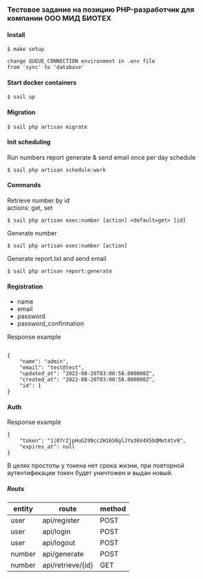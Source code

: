 ### Тестовое задание на позицию PHP-разработчик для компании ООО МИД БИОТЕХ

#### Install

~~~
$ make setup

change QUEUE_CONNECTION environment in .env file
from 'sync' to 'database'
~~~

#### Start docker containers

~~~
$ sail up 
~~~

#### Migration

~~~
$ sail php artisan migrate
~~~

#### Init scheduling

Run numbers report generate & send email once per day schedule
~~~
$ sail php artisan schedule:work
~~~

#### Commands

Retrieve number by id <br> actions: get, set
~~~
$ sail php artisan exec:number [action] <default=get> [id]
~~~

Generate number
~~~
$ sail php artisan exec:number [action]
~~~

Generate report.txt and send email
~~~
$ sail php artisan report:generate
~~~

#### Registration

- name
- email
- password
- password_confirmation

Response example
~~~

{
    "name": "admin",
    "email": "test@test",
    "updated_at": "2022-08-20T03:00:58.000000Z",
    "created_at": "2022-08-20T03:00:58.000000Z",
    "id": 1
}
~~~
#### Auth
Response example
~~~
{
    "token": "1|07rZjpHuG299cc2H16S0glJYa36V4X5bQMet4tv9",
    "expires_at": null
}
~~~
В целях простоты у токена нет срока жизни, при повторной аутентификации токен будет уничтожен и выдан новый.


##### Routs

| entity | route             | method |
|--------|-------------------|--------|
| user   | api/register      | POST   |
| user   | api/login         | POST   |
| user   | api/logout        | POST   |   
| number | api/generate      | POST   |   
| number | api/retrieve/{id} | GET    |   


